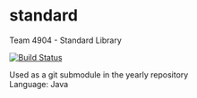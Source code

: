 # standard
Team 4904 - Standard Library

[![Build Status](https://travis-ci.org/RoboticsTeam4904/standard.svg?branch=master)](https://travis-ci.org/RoboticsTeam4904/standard)

Used as a git submodule in the yearly repository  
Language: Java

